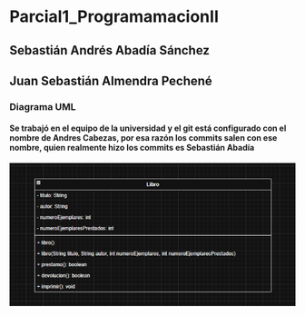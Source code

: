 # Parcial1_ProgramamacionII

## Sebastián Andrés Abadía Sánchez
## Juan Sebastián Almendra Pechené

### Diagrama UML

#### Se trabajó en el equipo de la universidad y el git está configurado con el nombre de Andres Cabezas, por esa razón los commits salen con ese nombre, quien realmente hizo los commits es Sebastián Abadía

![Diagrama UML](Captura.PNG)
